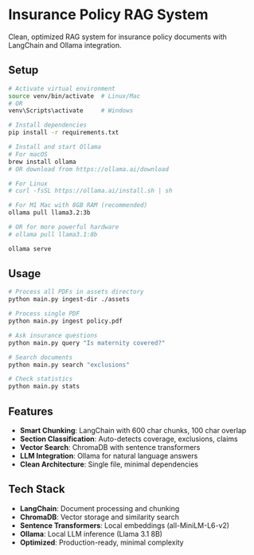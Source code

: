 # Insurance Policy RAG System

Clean, optimized RAG system for insurance policy documents with LangChain and Ollama integration.

## Setup

```bash
# Activate virtual environment
source venv/bin/activate  # Linux/Mac
# OR
venv\Scripts\activate     # Windows

# Install dependencies
pip install -r requirements.txt

# Install and start Ollama
# For macOS
brew install ollama
# OR download from https://ollama.ai/download

# For Linux
# curl -fsSL https://ollama.ai/install.sh | sh

# For M1 Mac with 8GB RAM (recommended)
ollama pull llama3.2:3b

# OR for more powerful hardware
# ollama pull llama3.1:8b

ollama serve
```

## Usage

```bash
# Process all PDFs in assets directory
python main.py ingest-dir ./assets

# Process single PDF
python main.py ingest policy.pdf

# Ask insurance questions
python main.py query "Is maternity covered?"

# Search documents
python main.py search "exclusions"

# Check statistics
python main.py stats
```

## Features

- **Smart Chunking**: LangChain with 600 char chunks, 100 char overlap
- **Section Classification**: Auto-detects coverage, exclusions, claims
- **Vector Search**: ChromaDB with sentence transformers
- **LLM Integration**: Ollama for natural language answers
- **Clean Architecture**: Single file, minimal dependencies


## Tech Stack

- **LangChain**: Document processing and chunking
- **ChromaDB**: Vector storage and similarity search  
- **Sentence Transformers**: Local embeddings (all-MiniLM-L6-v2)
- **Ollama**: Local LLM inference (Llama 3.1 8B)
- **Optimized**: Production-ready, minimal complexity
